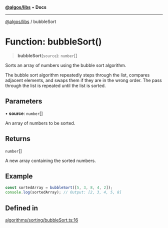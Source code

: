 [**@algos/libs**](../README.md) • **Docs**

***

[@algos/libs](../globals.md) / bubbleSort

# Function: bubbleSort()

> **bubbleSort**(`source`): `number`[]

Sorts an array of numbers using the bubble sort algorithm.

The bubble sort algorithm repeatedly steps through the list,
compares adjacent elements, and swaps them if they are in the
wrong order. The pass through the list is repeated until the
list is sorted.

## Parameters

• **source**: `number`[]

An array of numbers to be sorted.

## Returns

`number`[]

A new array containing the sorted numbers.

## Example

```ts
const sortedArray = bubbleSort([5, 3, 8, 4, 2]);
console.log(sortedArray); // Output: [2, 3, 4, 5, 8]
```

## Defined in

[algorithms/sorting/bubbleSort.ts:16](https://github.com/vladbasin/algos/blob/fda865971d7b618faddb3d2c9e423105a63674ca/libs/algos/src/lib/algorithms/sorting/bubbleSort.ts#L16)
